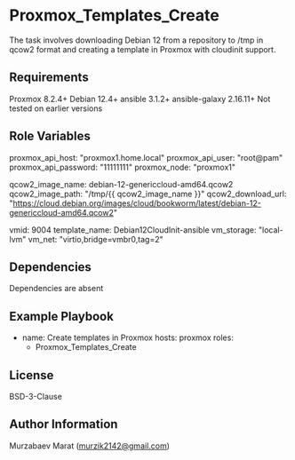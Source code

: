 Proxmox_Templates_Create
=========

The task involves downloading Debian 12 from a repository to /tmp in qcow2 format and creating a template in Proxmox with cloudinit support.

Requirements
------------

Proxmox 8.2.4+
Debian 12.4+
ansible 3.1.2+
ansible-galaxy 2.16.11+
Not tested on earlier versions

Role Variables
--------------

proxmox_api_host: "proxmox1.home.local"
proxmox_api_user: "root@pam"
proxmox_api_password: "11111111"
proxmox_node: "proxmox1"

qcow2_image_name: debian-12-genericcloud-amd64.qcow2
qcow2_image_path: "/tmp/{{ qcow2_image_name }}"
qcow2_download_url: "https://cloud.debian.org/images/cloud/bookworm/latest/debian-12-genericcloud-amd64.qcow2"

vmid: 9004
template_name: Debian12CloudInit-ansible
vm_storage: "local-lvm"
vm_net: "virtio,bridge=vmbr0,tag=2"

Dependencies
------------

Dependencies are absent

Example Playbook
----------------

- name: Create templates in Proxmox
  hosts: proxmox
  roles:
    - Proxmox_Templates_Create

License
-------

BSD-3-Clause

Author Information
------------------

Murzabaev Marat (murzik2142@gmail.com)
